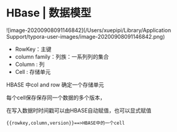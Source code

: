 # HBase | 数据模型

![image-20200908091146842](/Users/xuepipi/Library/Application Support/typora-user-images/image-20200908091146842.png)

- RowKey：主键
- column family：列族：一系列列的集合
- Column : 列
- Cell : 存储单元

HBASE 中col and row 确定一个存储单元 

每个cell保存保存同一个数据的多个版本，

在写入数据时时间戳可以由HBASE自动赋值，也可以显式赋值

``{{rowkey,column,version}}==>HBASE中的一个cell``